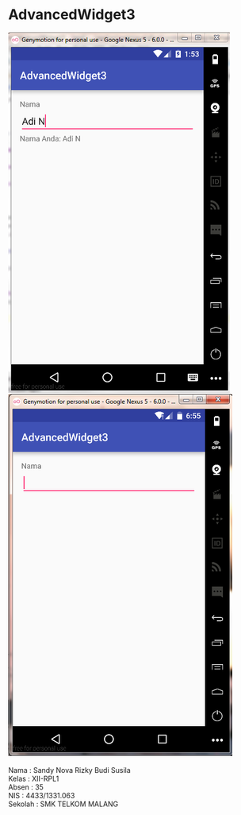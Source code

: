 # AdvancedWidget3
![Adv. Widget 3](https://github.com/SandyRizky/AdvancedWidget3/blob/master/AdvancedWidget3.PNG)<br>
![Adv. Widget 3](https://github.com/SandyRizky/AdvancedWidget3/blob/master/AdvancedWidget3-2.PNG)<br>
<br>
Nama : Sandy Nova Rizky Budi Susila<br>
Kelas : XII-RPL1<br>
Absen : 35<br>
NIS : 4433/1331.063<br>
Sekolah : SMK TELKOM MALANG<br>

